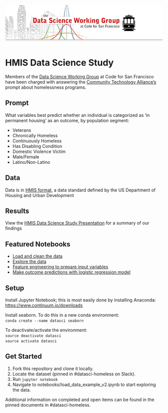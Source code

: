 ![](datasciheader.png)
# HMIS Data Science Study

Members of the [Data Science Working Group](https://github.com/sfbrigade/data-science-wg) at Code for San Francisco have been charged with answering the [Community Technology Alliance’s](https://ctagroup.org/) prompt about homelessness programs.

## Prompt
What variables best predict whether an individual is categorized as ‘in permanent housing’ as an outcome, by population segment:
- Veterans
- Chronically Homeless
- Continuously Homeless
- Has Disabling Condition
- Domestic Violence Victim
- Male/Female
- Latino/Non-Latino

## Data
Data is in [HMIS format](https://www.hudexchange.info/programs/hmis/), a data standard defined by the US Department of Housing and Urban Development 

## Results
View the [HMIS Data Science Study Presentation](https://docs.google.com/presentation/d/1VqjvqFESZXEjwaNqLywOfcIeyVFPAKO_So9wIdsvWgs/edit?usp=sharing) for a summary of our findings

## Featured Notebooks
- [Load and clean the data](https://github.com/sfbrigade/datasci-sf-homeless-project/blob/master/notebooks/load_data_example_v2.ipynb)
- [Explore the data](https://github.com/sfbrigade/datasci-sf-homeless-project/blob/master/notebooks/2016-10-19_mvm_exploration.ipynb)
- [Feature engineering to prepare input variables](https://github.com/sfbrigade/datasci-sf-homeless-project/blob/master/notebooks/2016-12-05_mvm_one_hot_encode.ipynb)
- [Make outcome predictions with logistic regression model](https://github.com/warmlogic/datasci-sf-homeless-project/blob/master/notebooks/2017-01-22_mvm_permanent_housing_predictions.ipynb)

## Setup

Install Jupyter Notebook; this is most easily done by installing Anaconda: https://www.continuum.io/downloads

Install seaborn. To do this in a new conda environment:  
```conda create --name datasci seaborn```

To deactivate/activate the environment:  
```source deactivate datasci```  
```source activate datasci```

## Get Started

1. Fork this repository and clone it locally.
2. Locate the dataset (pinned in #datasci-homeless on Slack).
3. Run ```jupyter notebook```
4. Navigate to notebooks/load_data_example_v2.ipynb to start exploring the data.

Additional information on completed and open items can be found in the pinned documents in #datasci-homeless.

